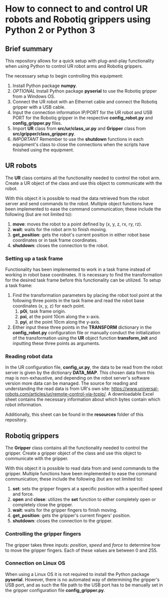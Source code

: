 # How to connect to and control UR robots and Robotiq grippers using Python 2 or Python 3
## Brief summary

This repository allows for a quick setup with plug-and-play functionality when using Python to control UR robot arms and Robotiq grippers.

The necessary setup to begin controlling this equipment:
1. Install Python package **numpy**.
2. *OPTIONAL* Install Python package **pyserial** to use the Robotiq gripper from a Windows OS.
3. Connect the UR robot with an Ethernet cable and connect the Robotiq gripper with a USB cable.
4. Input the connection information IP/PORT for the UR robot and USB PORT for the Robotiq gripper in the respective **config_robot.py** and **config_gripper.py** files.
5. Import **UR** class from **src/ur/class_ur.py** and **Gripper** class from **src/gripper/class_gripper.py**.
6. *IMPORTANT* Remember to use the **shutdown** functions in each equipment's class to close the connections when the scripts have finished using the equipment.

## UR robots
The **UR** class contains all the functionality needed to control the robot arm. Create a UR object of the class and use this object to communicate with the robot.

With this object it is possible to read the data retrieved from the robot server and send commands to the robot. Multiple object functions have been implemented to ease the command communication; these include the following (but are not limited to):
1. **move**: moves the robot to a point defined by (x, y, z, rx, ry, rz).
2. **wait**: waits for the robot arm to finish moving.
3. **get_position**: gets the robot's current position in either robot base coordinates or in task frame coordinates.
4. **shutdown**: closes the connection to the robot.

### Setting up a task frame
Functionality has been implemented to work in a task frame instead of working in robot base coordinates. It is necessary to find the transformation for the desired task frame before this functionality can be utilized. To setup a task frame:
1. Find the transformation parameters by placing the robot tool point at the following three points in the task frame and read the robot base coordinates (x, y, z) for each point.
    1. **p0i**, task frame origin.
    2. **pxi**, at the point 10cm along the x-axis.
    3. **pyi**, at the point 10cm along the y-axis.
2. Either input these three points in the **TRANSFORM** dictionary in the **config_robot.py** configuration file or manually conduct the initialization of the transformation using the **UR** object function **transform_init** and inputting these three points as arguments.

### Reading robot data
In the UR configuration file, **config_ur.py**, the data to be read from the robot server is given by the dictionary **DATA_MAP**. This chosen data from this map is non-exhaustive, and depending on the robot server's software version more data can be managed. The source for reading and understanding the read data is from UR's own site: https://www.universal-robots.com/articles/ur/remote-control-via-tcpip/. A downloadable Excel sheet contains the necessary information about which bytes contain which robot information.

Additionally, this sheet can be found in the **resources** folder of this repository.


## Robotiq grippers
The **Gripper** class contains all the functionality needed to control the gripper. Create a gripper object of the class and use this object to communicate with the gripper.

With this object it is possible to read data from and send commands to the gripper. Multiple functions have been implemented to ease the command communication; these include the following (but are not limited to):
1. **set**: sets the gripper fingers at a specific position with a specified speed and force.
2. **open** and **close**: utilizes the **set** function to either completely open or completely close the gripper.
3. **wait**: waits for the gripper fingers to finish moving.
4. **get_position**: gets the gripper's current fingers' position.
5. **shutdown**: closes the connection to the gripper.

### Controlling the gripper fingers
The gripper takes three inputs: *position*, *speed* and *force* to determine how to move the gripper fingers. Each of these values are between 0 and 255.

### Connection on Linux OS
When using a Linux OS it is not required to install the Python package **pyserial**. However, there is no automated way of determining the gripper's USB port, and as such the file path to the USB port has to be manually set in the gripper configuration file **config_gripper.py**.
